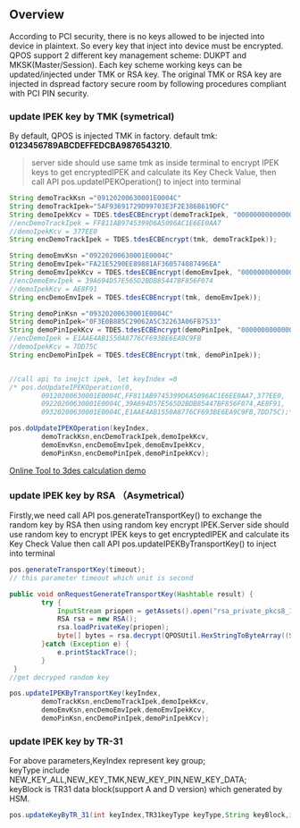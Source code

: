 ## Overview

According to PCI security, there is no keys allowed to be injected into device in plaintext. So every key that inject into device must be encrypted. QPOS support 2 different key management scheme: DUKPT and MKSK(Master/Session). Each key scheme working keys can be updated/injected under TMK or RSA key. The original TMK or RSA key are injected in dspread factory secure room by following procedures compliant with PCI PIN security.


### update IPEK key by TMK (symetrical)
By default, QPOS is injected TMK in factory. default tmk: **0123456789ABCDEFFEDCBA9876543210**. 

> server side should use same tmk as inside terminal to encrypt IPEK keys to get encryptedIPEK and calculate its Key Check Value, then call API pos.updateIPEKOperation() to inject into terminal
``` java
String demoTrackKsn ="09120200630001E0004C"
String demoTrackIpek="5AF93691729D99703E3F2E386B619DFC"
String demoIpekKcv = TDES.tdesECBEncrypt(demoTrackIpek, "0000000000000000"));
//encDemoTrackIpek = FF811AB9745399D6A5096AC1E6EE0AA7
//demoIpekKcv = 377EE0
String encDemoTrackIpek = TDES.tdesECBEncrypt(tmk, demoTrackIpek)); 

String demoEmvKsn ="09220200630001E0004C"
String demoEmvIpek="FA21E5290EE89881AF360574087496EA"
String demoEmvIpekKcv = TDES.tdesECBEncrypt(demoEmvIpek, "0000000000000000"));
//encDemoEmvIpek = 39A694D57E565D2BDB85447BF856F074
//demoIpekKcv = AE8F91
String encDemoEmvIpek = TDES.tdesECBEncrypt(tmk, demoEmvIpek)); 

String demoPinKsn ="09320200630001E0004C"
String demoPinIpek="0F3E0B885C29062A5C32263A06FB7533"
String demoPinIpekKcv = TDES.tdesECBEncrypt(demoPinIpek, "0000000000000000"));
//encDemoIpek = E1AAE4AB1550A8776CF693BE6EA9C9FB
//demoIpekKcv = 7DD75C
String encDemoPinIpek = TDES.tdesECBEncrypt(tmk, demoPinIpek)); 


//call api to inejct ipek, let keyIndex =0
/* pos.doUpdateIPEKOperation(0,   
        09120200630001E0004C,FF811AB9745399D6A5096AC1E6EE0AA7,377EE0,   
        09220200630001E0004C,39A694D57E565D2BDB85447BF856F074,AE8F91,   
        09320200630001E0004C,E1AAE4AB1550A8776CF693BE6EA9C9FB,7DD75C);*/

pos.doUpdateIPEKOperation(keyIndex,   
        demoTrackKsn,encDemoTrackIpek,demoIpekKcv,   
        demoEmvKsn,encDemoEmvIpek,demoEmvIpekKcv,   
        demoPinKsn,encDemoPinIpek,demoPinIpekKcv);
```

[Online Tool to 3des calculation demo](https://neapay.com/online-tools/des-calculator.html?data=FA21E5290EE89881AF360574087496EA&key=0123456789ABCDEFFEDCBA9876543210&algo=3DES&decr=false)


### update IPEK key by RSA （Asymetrical）

Firstly,we need call API pos.generateTransportKey() to exchange the random key by RSA then using random key encrypt IPEK.Server side should use random key to encrypt IPEK keys to get encryptedIPEK and calculate its Key Check Value then call API pos.updateIPEKByTransportKey() to inject into terminal
``` java
pos.generateTransportKey(timeout);
// this parameter timeout which unit is second

public void onRequestGenerateTransportKey(Hashtable result) {
        try {
            InputStream priopen = getAssets().open("rsa_private_pkcs8_1024.pem");
            RSA rsa = new RSA();
            rsa.loadPrivateKey(priopen);
            byte[] bytes = rsa.decrypt(QPOSUtil.HexStringToByteArray((String) result.get("transportKey")));
        }catch (Exception e) {
            e.printStackTrace();
        }
 }
//get decryped random key

pos.updateIPEKByTransportKey(keyIndex,   
        demoTrackKsn,encDemoTrackIpek,demoIpekKcv,   
        demoEmvKsn,encDemoEmvIpek,demoEmvIpekKcv,   
        demoPinKsn,encDemoPinIpek,demoPinIpekKcv);
```

### update IPEK key by TR-31
For above parameters,KeyIndex represent key group;<br />keyType include NEW_KEY_ALL,NEW_KEY_TMK,NEW_KEY_PIN,NEW_KEY_DATA;<br />keyBlock is TR31 data block(support A and D version) which generated by HSM.
```java
pos.updateKeyByTR_31(int keyIndex,TR31keyType keyType,String keyBlock,int timeout);
```
